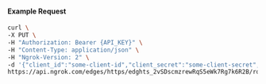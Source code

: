 <!-- Code generated for API Clients. DO NOT EDIT. -->

#### Example Request

```bash
curl \
-X PUT \
-H "Authorization: Bearer {API_KEY}" \
-H "Content-Type: application/json" \
-H "Ngrok-Version: 2" \
-d '{"client_id":"some-client-id","client_secret":"some-client-secret","enabled":true,"issuer":"https://accounts.google.com","scopes":["profile"]}' \
https://api.ngrok.com/edges/https/edghts_2vSDscmzrewRqS5eWk7Rg7k6R2B/routes/edghtsrt_2vSDshSBu6fZMABVBgsAWPmK9Ct/oidc
```
